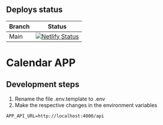 ## Deploys status

| Branch | Status |
|--------|--------|
| Main   | [![Netlify Status](https://api.netlify.com/api/v1/badges/bf6c56e5-3a13-4b61-85b7-55b95cf2bf16/deploy-status)](https://app.netlify.com/sites/calendar-jadomiz/deploys-status?branch=main) |

# Calendar APP

## Development steps

1. Rename the file .env.template to .env
2. Make the respective changes  in the environment variables

```
APP_API_URL=http://localhost:4000/api
```

